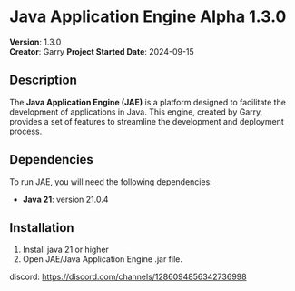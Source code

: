 # Java Application Engine Alpha 1.3.0

**Version**: 1.3.0  
**Creator**: Garry
**Project Started Date**: 2024-09-15  

## Description

The **Java Application Engine (JAE)** is a platform designed to facilitate the development of applications in Java. This engine, created by Garry, provides a set of features to streamline the development and deployment process.

## Dependencies

To run JAE, you will need the following dependencies:

- **Java 21**: version 21.0.4

## Installation

1. Install java 21 or higher
2. Open JAE/Java Application Engine .jar file.

discord: https://discord.com/channels/1286094856342736998
